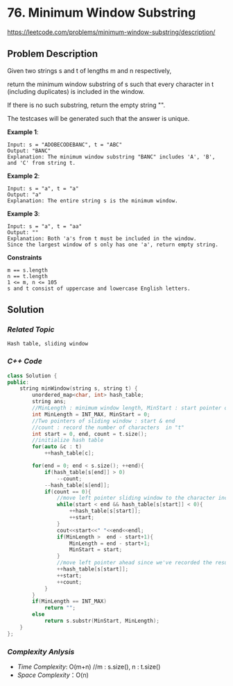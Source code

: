 #  76. Minimum Window Substring
https://leetcode.com/problems/minimum-window-substring/description/

## Problem Description

Given two strings s and t of lengths m and n respectively, 

return the minimum window substring of s such that every character in t (including duplicates) is included in the window. 
 
 If there is no such substring, return the empty string "".

The testcases will be generated such that the answer is unique.


**Example 1**:
```
Input: s = "ADOBECODEBANC", t = "ABC"
Output: "BANC"
Explanation: The minimum window substring "BANC" includes 'A', 'B', and 'C' from string t.

```
**Example 2**:
```
Input: s = "a", t = "a"
Output: "a"
Explanation: The entire string s is the minimum window.
```
**Example 3**:
```
Input: s = "a", t = "aa"
Output: ""
Explanation: Both 'a's from t must be included in the window.
Since the largest window of s only has one 'a', return empty string.
```

**Constraints**
```
m == s.length
n == t.length
1 <= m, n <= 105
s and t consist of uppercase and lowercase English letters.
```

## Solution

### _Related Topic_
    Hash table, sliding window

### _C++ Code_
```cpp
class Solution {
public:
    string minWindow(string s, string t) {
        unordered_map<char, int> hash_table;
        string ans;
        //MinLength : minimum window length, MinStart : start pointer of minimum window
        int MinLength = INT_MAX, MinStart = 0;
        //Two pointers of sliding window : start & end
        //count : record the number of characters  in "t"
        int start = 0, end, count = t.size();
        //initialize hash table
        for(auto &c : t)
            ++hash_table[c];

        for(end = 0; end < s.size(); ++end){
            if(hash_table[s[end]] > 0)
                --count;
            --hash_table[s[end]];
            if(count == 0){
                //move left pointer sliding window to the character including in t
                while(start < end && hash_table[s[start]] < 0){
                    ++hash_table[s[start]];
                    ++start;
                }
                cout<<start<<" "<<end<<endl;
                if(MinLength >  end - start+1){
                    MinLength = end - start+1;
                    MinStart = start;
                }
                //move left pointer ahead since we've recorded the result of current position
                ++hash_table[s[start]];
                ++start;
                ++count;
            }
        }
        if(MinLength == INT_MAX)
            return "";
        else
            return s.substr(MinStart, MinLength);
    }
};
```

### _Complexity Anlysis_
- _Time Complexity_: O(m+n) //m : s.size(), n : t.size()
- _Space Complexity_：O(n)

